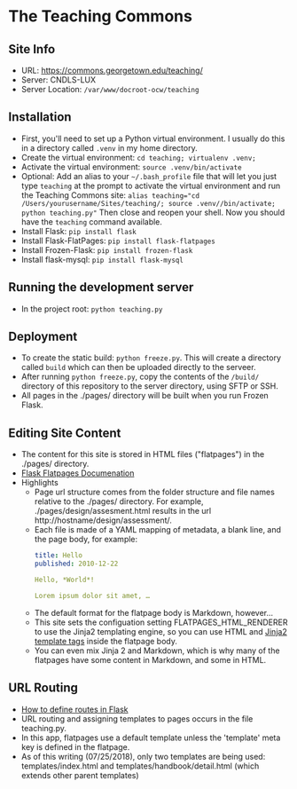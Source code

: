 # The Teaching Commons
## Site Info
* URL: https://commons.georgetown.edu/teaching/
* Server: CNDLS-LUX
* Server Location: `/var/www/docroot-ocw/teaching`

## Installation
* First, you'll need to set up a Python virtual environment. I usually do this in a directory called `.venv` in my home directory.
* Create the virtual environment: `cd teaching; virtualenv .venv;`
* Activate the virtual environment: `source .venv/bin/activate`
* Optional: Add an alias to your ``~/.bash_profile`` file that will let you just type `teaching` at the prompt to activate the virtual environment and run the Teaching Commons site: `alias teaching="cd /Users/yourusername/Sites/teaching/; source .venv//bin/activate; python teaching.py"` Then close and reopen your shell. Now you should have the `teaching` command available.
* Install Flask: `pip install flask`
* Install Flask-FlatPages: `pip install flask-flatpages`
* Install Frozen-Flask: `pip install frozen-flask`
* Install flask-mysql: `pip install flask-mysql`

## Running the development server
* In the project root: `python teaching.py`

## Deployment
* To create the static build: `python freeze.py`. This will create a directory called `build` which can then be uploaded directly to the serveer.
* After running `python freeze.py`, copy the contents of the `/build/` directory of this repository to the server directory, using SFTP or SSH.
* All pages in the ./pages/ directory will be built when you run Frozen Flask.

## Editing Site Content
* The content for this site is stored in HTML files ("flatpages") in the ./pages/ directory.
* [Flask Flatpages Documenation](http://flask-flatpages.readthedocs.io/en/latest/)
* Highlights
  * Page url structure comes from the folder structure and file names relative to the ./pages/ directory. For example, ./pages/design/assesment.html results in the url http://hostname/design/assessment/.
  * Each file is made of a YAML mapping of metadata, a blank line, and the page body, for example:
    ```YAML
    title: Hello
    published: 2010-12-22

    Hello, *World*!

    Lorem ipsum dolor sit amet, …
    ```
  * The default format for the flatpage body is Markdown, however...
  * This site sets the configuation setting FLATPAGES_HTML_RENDERER to use the Jinja2 templating engine, so you can use HTML and [Jinja2 template tags](http://jinja.pocoo.org/docs/2.10/templates/) inside the flatpage body.
  * You can even mix Jinja 2 and Markdown, which is why many of the flatpages have some content in Markdown, and some in HTML.

## URL Routing
* [How to define routes in Flask](http://flask.pocoo.org/docs/1.0/quickstart/#routing)
* URL routing and assigning templates to pages occurs in the file teaching.py.
* In this app, flatpages use a default template unless the 'template' meta key is defined in the flatpage.
* As of this writing (07/25/2018), only two templates are being used: templates/index.html and templates/handbook/detail.html (which extends other parent templates)

